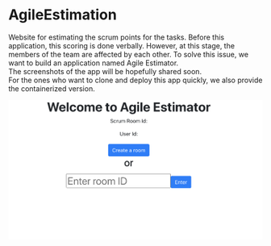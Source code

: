 # AgileEstimation
Website for estimating the scrum points for the tasks. Before this application, this scoring is done verbally. However, at this stage, the members of the team are affected by each other. To solve this issue, we want to build an application named Agile Estimator.  
The screenshots of the app will be hopefully shared soon.  
For the ones who want to clone and deploy this app quickly, we also provide the containerized version.  

![Alt text](./screenshots/image1.png)
